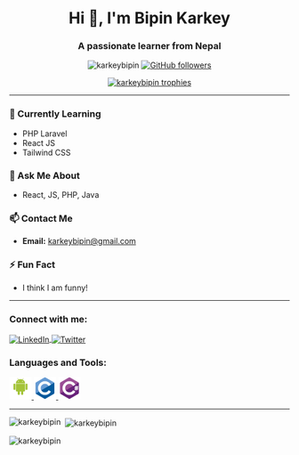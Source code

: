 <h1 align="center">Hi 👋, I'm Bipin Karkey</h1>
<h3 align="center">A passionate learner from Nepal</h3>

<p align="center"> 
  <img src="https://komarev.com/ghpvc/?username=karkeybipin&label=Profile%20views&color=0e75b6&style=flat" alt="karkeybipin" /> 
  <a href="https://github.com/karkeybipin?tab=followers">
    <img src="https://img.shields.io/github/followers/karkeybipin?label=Followers&style=social" alt="GitHub followers" />
  </a>
</p>

<p align="center"> 
  <a href="https://github.com/ryo-ma/github-profile-trophy">
    <img src="https://github-profile-trophy.vercel.app/?username=karkeybipin&theme=darkhub&no-bg=true&no-frame=true" alt="karkeybipin trophies" />
  </a> 
</p>

---

### 🌱 Currently Learning
- PHP Laravel
- React JS
- Tailwind CSS

### 💬 Ask Me About
- React, JS, PHP, Java

### 📫 Contact Me
- **Email:** karkeybipin@gmail.com

### ⚡ Fun Fact
- I think I am funny!

---

<h3 align="left">Connect with me:</h3>
<p align="left">
  <a href="https://linkedin.com/in/your-profile" target="blank">
    <img align="center" src="https://img.icons8.com/color/48/000000/linkedin.png" alt="LinkedIn"/>
  </a>
  <a href="https://twitter.com/your-profile" target="blank">
    <img align="center" src="https://img.icons8.com/color/48/000000/twitter-squared.png" alt="Twitter"/>
  </a>
</p>

<h3 align="left">Languages and Tools:</h3>
<p align="left">
  <a href="https://developer.android.com" target="_blank" rel="noreferrer">
    <img src="https://raw.githubusercontent.com/devicons/devicon/master/icons/android/android-original-wordmark.svg" alt="android" width="40" height="40"/> 
  </a>
  <a href="https://www.cprogramming.com/" target="_blank" rel="noreferrer">
    <img src="https://raw.githubusercontent.com/devicons/devicon/master/icons/c/c-original.svg" alt="c" width="40" height="40"/>
  </a>
  <a href="https://www.w3schools.com/cs/" target="_blank" rel="noreferrer">
    <img src="https://raw.githubusercontent.com/devicons/devicon/master/icons/csharp/csharp-original.svg" alt="csharp" width="40" height="40"/>
  </a>
  <!-- Add other icons similarly -->
</p>

---

<p>
  <img align="left" src="https://github-readme-stats.vercel.app/api/top-langs?username=karkeybipin&show_icons=true&locale=en&layout=compact&theme=radical" alt="karkeybipin" />
</p>

<p>&nbsp;
  <img align="center" src="https://github-readme-stats.vercel.app/api?username=karkeybipin&show_icons=true&locale=en&theme=radical" alt="karkeybipin" />
</p>

<p>
  <img align="center" src="https://github-readme-streak-stats.herokuapp.com/?user=karkeybipin&theme=radical" alt="karkeybipin" />
</p>
